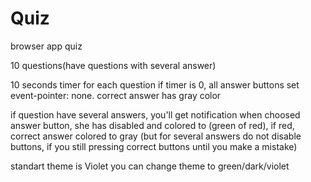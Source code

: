 # Quiz

browser app quiz

10 questions(have questions with several answer)

10 seconds timer for each question
if timer is 0, all answer buttons set event-pointer: none. correct answer has gray color

if question have several answers, you'll get notification
when choosed answer button, she has disabled and colored to (green of red), if red, correct answer colored to gray
(but for several answers do not disable buttons, if you still pressing correct buttons until you make a mistake)

standart theme is Violet
you can change theme to green/dark/violet
